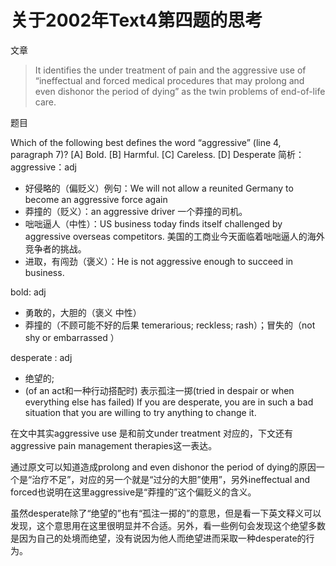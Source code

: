 # 关于2002年Text4第四题的思考

文章

> It identifies the under treatment of pain and the aggressive use of “ineffectual and forced medical procedures that may prolong and even dishonor the period of dying” as the twin problems of end-of-life care.

题目

Which of the following best defines the word “aggressive” (line 4, paragraph 7)? 
[A] Bold. [B] Harmful.  [C] Careless. [D] Desperate
简析：
aggressive：adj

- 好侵略的（偏贬义）例句：We will not allow a reunited Germany to become an aggressive force again
- 莽撞的（贬义）：an aggressive driver 一个莽撞的司机。
- 咄咄逼人（中性）：US business today finds itself challenged by aggressive overseas competitors. 美国的工商业今天面临着咄咄逼人的海外竞争者的挑战。
- 进取，有闯劲（褒义）：He is not aggressive enough to succeed in business.

bold: adj

- 勇敢的，大胆的（褒义 中性）
- 莽撞的（不顾可能不好的后果 temerarious; reckless; rash）；冒失的（not shy or embarrassed ）

desperate : adj

- 绝望的; 
- (of an act和一种行动搭配时) 表示孤注一掷(tried in despair or when everything else has failed) If you are desperate, you are in such a bad situation that you are willing to try anything to change it.

在文中其实aggressive use 是和前文under treatment 对应的，下文还有aggressive pain management therapies这一表达。

通过原文可以知道造成prolong and even dishonor the period of dying的原因一个是“治疗不足”，对应的另一个就是“过分的大胆”使用”，另外ineffectual and forced也说明在这里aggressive是“莽撞的”这个偏贬义的含义。

虽然desperate除了“绝望的”也有“孤注一掷的”的意思，但是看一下英文释义可以发现，这个意思用在这里很明显并不合适。另外，看一些例句会发现这个绝望多数是因为自己的处境而绝望，没有说因为他人而绝望进而采取一种desperate的行为。

